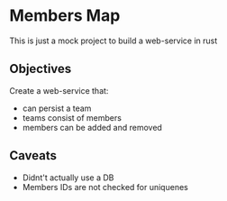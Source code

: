 # Members Map

This is just a mock project to build a web-service in rust

## Objectives

Create a web-service that:

- can persist a team
- teams consist of members
- members can be added and removed

## Caveats

- Didnt't actually use a DB
- Members IDs are not checked for uniquenes
